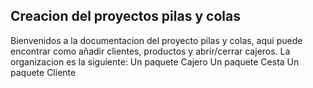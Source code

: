 ## Creacion del proyectos pilas y colas

Bienvenidos a la documentacion del proyecto pilas y colas, aqui puede encontrar como añadir clientes, productos y abrir/cerrar cajeros.
La organizacion es la siguiente:
Un paquete Cajero
Un paquete Cesta
Un paquete Cliente
